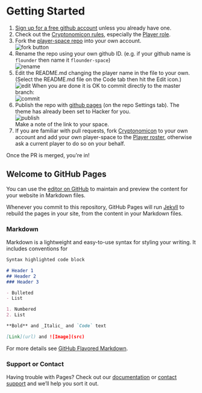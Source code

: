 
# Getting Started

1. [Sign up for a free github account](https://help.github.com/en/articles/signing-up-for-a-new-github-account) unless you already have one.
1. Check out the [Cryptonomicon rules](https://cryptotechguru.github.io/Cryptonomicon/), especially the [Player role](https://cryptotechguru.github.io/Cryptonomicon/Roles/Player/).
1. Fork the [player-space repo](https://github.com/cryptotechguru/player-space) into your own account.  
![fork button](https://help.github.com/assets/images/help/repository/fork_button.jpg)
1. Rename the repo using your own github ID. (e.g. if your github name is `flounder` then name it `flounder-space`)  
![rename](https://i.imgur.com/SIffvrr.png)
1. Edit the README.md changing the player name in the file to your own. (Select the README.md file on the Code tab then hit the Edit icon.)  
![edit](https://i.imgur.com/a5W2fIi.png)
When you are done it is OK to commit directly to the master branch:  
![commit](https://i.imgur.com/OZCJrTc.png)
1. Publish the repo with [github pages](https://pages.github.com/) (on the repo Settings tab). The theme has already been set to Hacker for you.  
![publish](https://i.imgur.com/VNl0Tnx.png)  
Make a note of the link to your space.
1. If you are familiar with pull requests, fork [Cryptonomicon](https://github.com/cryptotechguru/Cryptonomicon) to your own account and add your own player-space to the [Player roster](https://github.com/cryptotechguru/Cryptonomicon/Roles/Player), otherwise ask a current player to do so on your behalf.

Once the PR is merged, you're in!

## Welcome to GitHub Pages

You can use the [editor on GitHub](https://github.com/cryptotechguru/player-space/edit/master/README.md) to maintain and preview the content for your website in Markdown files.

Whenever you commit to this repository, GitHub Pages will run [Jekyll](https://jekyllrb.com/) to rebuild the pages in your site, from the content in your Markdown files.

### Markdown

Markdown is a lightweight and easy-to-use syntax for styling your writing. It includes conventions for

```markdown
Syntax highlighted code block

# Header 1
## Header 2
### Header 3

- Bulleted
- List

1. Numbered
2. List

**Bold** and _Italic_ and `Code` text

[Link](url) and ![Image](src)
```

For more details see [GitHub Flavored Markdown](https://guides.github.com/features/mastering-markdown/).

### Support or Contact

Having trouble with Pages? Check out our [documentation](https://help.github.com/categories/github-pages-basics/) or [contact support](https://github.com/contact) and we’ll help you sort it out.

